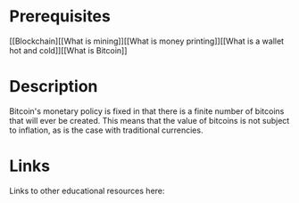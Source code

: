 # Prerequisites
[[Blockchain][[What is mining]][[What is money printing]][[What is a wallet hot and cold]][[What is Bitcoin]]

# Description
  
Bitcoin's monetary policy is fixed in that there is a finite number of bitcoins that will ever be created. This means that the value of bitcoins is not subject to inflation, as is the case with traditional currencies.

# Links
Links to other educational resources here:
